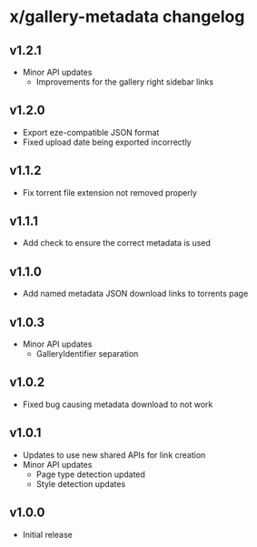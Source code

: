 # x/gallery-metadata changelog

## v1.2.1
* Minor API updates
  * Improvements for the gallery right sidebar links

## v1.2.0
* Export eze-compatible JSON format
* Fixed upload date being exported incorrectly

## v1.1.2
* Fix torrent file extension not removed properly

## v1.1.1
* Add check to ensure the correct metadata is used

## v1.1.0
* Add named metadata JSON download links to torrents page

## v1.0.3
* Minor API updates
  * GalleryIdentifier separation

## v1.0.2
* Fixed bug causing metadata download to not work

## v1.0.1
* Updates to use new shared APIs for link creation
* Minor API updates
  * Page type detection updated
  * Style detection updates

## v1.0.0
* Initial release
